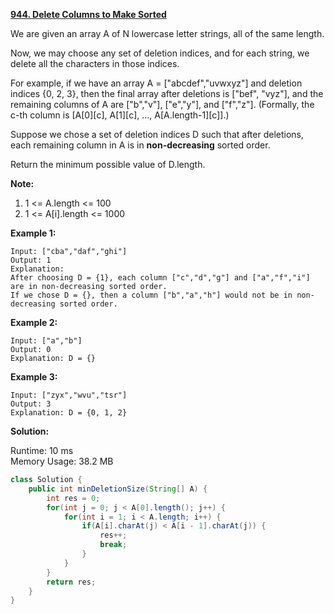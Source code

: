 **[944. Delete Columns to Make Sorted](https://leetcode.com/problems/delete-columns-to-make-sorted/)**

We are given an array A of N lowercase letter strings, all of the same length.

Now, we may choose any set of deletion indices, and for each string, we delete all the characters in those indices.

For example, if we have an array A = ["abcdef","uvwxyz"] and deletion indices {0, 2, 3}, then the final array after deletions is ["bef", "vyz"], and the remaining columns of A are ["b","v"], ["e","y"], and ["f","z"].  (Formally, the c-th column is [A[0][c], A[1][c], ..., A[A.length-1][c]].)

Suppose we chose a set of deletion indices D such that after deletions, each remaining column in A is in **non-decreasing** sorted order.

Return the minimum possible value of D.length.

**Note:**

1. 1 <= A.length <= 100
2. 1 <= A[i].length <= 1000

**Example 1:**

```
Input: ["cba","daf","ghi"]
Output: 1
Explanation: 
After choosing D = {1}, each column ["c","d","g"] and ["a","f","i"] are in non-decreasing sorted order.
If we chose D = {}, then a column ["b","a","h"] would not be in non-decreasing sorted order.
```

**Example 2:**

```
Input: ["a","b"]
Output: 0
Explanation: D = {}
```

**Example 3:**

```
Input: ["zyx","wvu","tsr"]
Output: 3
Explanation: D = {0, 1, 2}
```

**Solution:**

Runtime: 10 ms<br/>
Memory Usage: 38.2 MB

```java
class Solution {
    public int minDeletionSize(String[] A) {
        int res = 0;        
        for(int j = 0; j < A[0].length(); j++) {
            for(int i = 1; i < A.length; i++) {
                if(A[i].charAt(j) < A[i - 1].charAt(j)) {
                    res++;
                    break;
                }
            }
        }
        return res;
    }
}
```